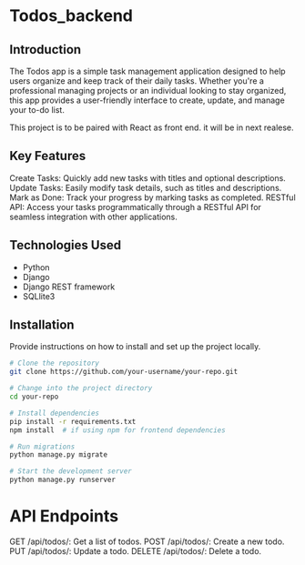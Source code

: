 # Todos_backend

## Introduction

The Todos app is a simple task management application designed to help users organize and keep track of their daily tasks. Whether you're a professional managing projects or an individual looking to stay organized, this app provides a user-friendly interface to create, update, and manage your to-do list.

This project is to be paired with React as front end. it will be in next realese.

## Key Features
Create Tasks: Quickly add new tasks with titles and optional descriptions.
Update Tasks: Easily modify task details, such as titles and descriptions.
Mark as Done: Track your progress by marking tasks as completed.
RESTful API: Access your tasks programmatically through a RESTful API for seamless integration with other applications.


## Technologies Used
- Python
- Django
- Django REST framework
- SQLlite3

## Installation

Provide instructions on how to install and set up the project locally.

```bash
# Clone the repository
git clone https://github.com/your-username/your-repo.git

# Change into the project directory
cd your-repo

# Install dependencies
pip install -r requirements.txt
npm install  # if using npm for frontend dependencies

# Run migrations
python manage.py migrate

# Start the development server
python manage.py runserver
```
# API Endpoints

GET /api/todos/: Get a list of todos.
POST /api/todos/: Create a new todo.
PUT /api/todos/: Update a todo.
DELETE /api/todos/: Delete a todo.
